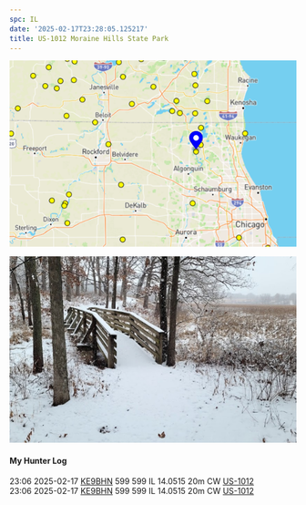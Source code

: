 ```yaml
---
spc: IL
date: '2025-02-17T23:28:05.125217'
title: US-1012 Moraine Hills State Park
---
```


![pasted_image.png](/static/pasted_image_0077.png)

![pasted_image001.png](/static/pasted_image001_0068.png)


#### My Hunter Log
23:06    2025-02-17    [KE9BHN](https://qrz.com/db/KE9BHN)    599    599    IL    14.0515    20m    CW    [US-1012](https://pota.app/#/park/US-1012)
<BR>23:06	2025-02-17	[KE9BHN](https://qrz.com/db/KE9BHN)	599	599	IL	14.0515	20m	CW	[US-1012](https://pota.app/#/park/US-1012)